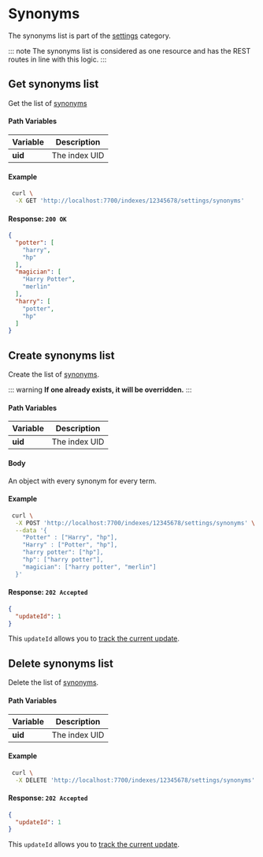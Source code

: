 # Synonyms

The synonyms list is part of the [settings][1] category.

[1]: /references/settings.md

::: note
The synonyms list is considered as one resource and has the REST routes in line with this logic.
:::

## Get synonyms list

<RouteHighlighter method="GET" route="/indexes/:uid/settings/synonyms"/>

Get the list of [synonyms][1]

#### Path Variables

| Variable          | Description           |
|-------------------|-----------------------|
| **uid**         | The index UID |

#### Example
```bash
 curl \
  -X GET 'http://localhost:7700/indexes/12345678/settings/synonyms'
```

#### Response: `200 OK`

```json
{
  "potter": [
    "harry",
    "hp"
  ],
  "magician": [
    "Harry Potter",
    "merlin"
  ],
  "harry": [
    "potter",
    "hp"
  ]
}
```

## Create synonyms list

<RouteHighlighter method="POST" route="/indexes/:uid/settings/synonyms"/>

Create the list of [synonyms][1].

::: warning
**If one already exists, it will be overridden.**
:::

#### Path Variables

| Variable          | Description           |
|-------------------|-----------------------|
| **uid**         | The index UID |

#### Body

An object with every synonym for every term.

#### Example
```bash
 curl \
  -X POST 'http://localhost:7700/indexes/12345678/settings/synonyms' \
  --data '{
    "Potter" : ["Harry", "hp"],
    "Harry" : ["Potter", "hp"],
    "harry potter": ["hp"],
    "hp": ["harry potter"],
    "magician": ["harry potter", "merlin"]
  }'
```

#### Response: `202 Accepted`

```json
{
  "updateId": 1
}
```
This `updateId` allows you to [track the current update](/references/updates.md).

## Delete synonyms list

<RouteHighlighter method="DELETE" route="/indexes/:uid/settings/synonyms"/>

Delete the list of [synonyms][1].

#### Path Variables

| Variable          | Description           |
|-------------------|-----------------------|
| **uid**         | The index UID |

#### Example
```bash
 curl \
  -X DELETE 'http://localhost:7700/indexes/12345678/settings/synonyms'
```

#### Response: `202 Accepted`

```json
{
  "updateId": 1
}
```
This `updateId` allows you to [track the current update](/references/updates.md).

[1]: /advanced_guides/synonyms.md
